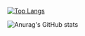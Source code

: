 
[![Top Langs](https://github-readme-stats.vercel.app/api/top-langs/?username=vaishakhp1902)](https://github.com/vaishakhp1902/github-readme-stats)

![Anurag's GitHub stats](https://github-readme-stats.vercel.app/api?username=vaishakhp1902&show_icons=true&theme=radical)




